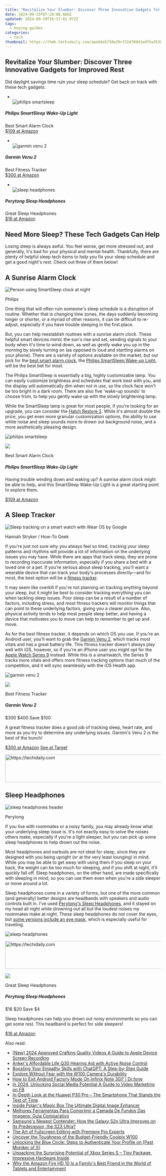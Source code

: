 ```yaml
---
title: "Revitalize Your Slumber: Discover Three Innovative Gadgets for Improved Rest"
date: 2024-09-15T07:20:08.666Z
updated: 2024-09-19T16:17:01.972Z
tags:
  - buying-guides
categories:
  - tech
thumbnail: https://thmb.techidaily.com/aae84a5750e29cf324709d1ed75a3536c8f1bc719abb2e0e854c91043f4ccc0d.jpg
---
```


## Revitalize Your Slumber: Discover Three Innovative Gadgets for Improved Rest

Did daylight savings time ruin your sleep schedule? Get back on track with these tech gadgets.

* [](https://www.amazon.com/dp/B0093162RM?tag=hotoge-20&ascsubtag=UUhtgUeUpU2002285&asc%5Frefurl=https%3A%2F%2Fwww.howtogeek.com%2Fbest-sleep-gadgets%2F&asc%5Fcampaign=Evergreen)  
![philips smartsleep](https://static1.howtogeekimages.com/wordpress/wp-content/uploads/2024/03/philips-smartsleep.png)  
#####  Philips SmartSleep Wake-Up Light  
Best Smart Alarm Clock  
[$109 at Amazon](https://www.amazon.com/dp/B0093162RM?tag=hotoge-20&ascsubtag=UUhtgUeUpU2002285&asc%5Frefurl=https%3A%2F%2Fwww.howtogeek.com%2Fbest-sleep-gadgets%2F&asc%5Fcampaign=Evergreen)
* [](https://www.amazon.com/Garmin-Smartwatch-Advanced-Monitoring-Features/dp/B0911XHHCN?tag=hotoge-20&ascsubtag=UUhtgUeUpU2002285&asc%5Frefurl=https%3A%2F%2Fwww.howtogeek.com%2Fbest-sleep-gadgets%2F&asc%5Fcampaign=Evergreen)  
![garmin venu 2](https://static1.howtogeekimages.com/wordpress/wp-content/uploads/2023/09/garmin-venu-2.png)  
#####  Garmin Venu 2  
Best Fitness Tracker  
[$300 at Amazon](https://www.amazon.com/Garmin-Smartwatch-Advanced-Monitoring-Features/dp/B0911XHHCN?tag=hotoge-20&ascsubtag=UUhtgUeUpU2002285&asc%5Frefurl=https%3A%2F%2Fwww.howtogeek.com%2Fbest-sleep-gadgets%2F&asc%5Fcampaign=Evergreen)
* [](https://www.amazon.com/Sleep-Headphones-Perytong-Ultra-Thin-Meditation/dp/B0BQ7KDY1F?th=1&tag=hotoge-20&ascsubtag=UUhtgUeUpU2002285&asc%5Frefurl=https%3A%2F%2Fwww.howtogeek.com%2Fbest-sleep-gadgets%2F&asc%5Fcampaign=Evergreen)  
![sleep headphones](https://static1.howtogeekimages.com/wordpress/wp-content/uploads/2024/03/sleep-headphones.png)  
#####  Perytong Sleep Headphones  
Great Sleep Headphones  
[$16 at Amazon](https://www.amazon.com/Sleep-Headphones-Perytong-Ultra-Thin-Meditation/dp/B0BQ7KDY1F?th=1&tag=hotoge-20&ascsubtag=UUhtgUeUpU2002285&asc%5Frefurl=https%3A%2F%2Fwww.howtogeek.com%2Fbest-sleep-gadgets%2F&asc%5Fcampaign=Evergreen)

##  Need More Sleep? These Tech Gadgets Can Help

 Losing sleep is always awful. You feel worse, get more stressed out, and generally, it's bad for your physical and mental health. Thankfully, there are plenty of helpful sleep tech items to help you fix your sleep schedule and get a good night's rest. Check out three of them below!

##  A Sunrise Alarm Clock

![Person using SmartSleep clock at night](https://static1.howtogeekimages.com/wordpress/wp-content/uploads/2022/12/philips-smartsleep-2.jpg) 

Philips

 One thing that will often ruin someone's sleep schedule is a disruption of routine. Whether that is changing time zones, the days suddenly becoming longer or shorter, or a myriad of other reasons, it can be difficult to re-adjust, especially if you have trouble sleeping in the first place.

 But, you can help reestablish routines with a sunrise alarm clock. These helpful smart devices mimic the sun's rise and set, sending signals to your body when it's time to wind down, as well as gently wake you up in the morning by slowly turning on (as opposed to loud and startling alarms on your phone). There are a variety of options available on the market, but our pick for the [best smart alarm clock](https://facebook-video-files.techidaily.com/updated-step-by-step-guide-to-personalize-and-change-video-covers-on-facebook-for-2024/), the [Philips SmartSleep Wake-up Light](https://www.amazon.com/Philips-Simulation-Headspace-Subscription-HF3520/dp/B0093162RM?tag=hotoge-20&ascsubtag=UUhtgUeUpU2002285&asc%5Frefurl=https%3A%2F%2Fwww.howtogeek.com%2Fbest-sleep-gadgets%2F&asc%5Fcampaign=Evergreen), will be the best bet for most.

 The Philips SmartSleep is essentially a big, highly customizable lamp. You can easily customize brightness and schedules that work best with you, and the display will automatically dim when not in use, so the clock face won't be too bright in a dark room. There are also five 'wake-up sounds' to choose from, to help you gently wake up with the slowly brightening lamp.

 While the SmartSleep lamp is great for most people, if you're looking for an upgrade, you can consider the [Hatch Restore 2](https://www.amazon.com/Hatch-Restore-Personal-Routines-Energized-dp-B0C5S7K1JK/dp/B0C5S7K1JK?tag=hotoge-20&ascsubtag=UUhtgUeUpU2002285&asc%5Frefurl=https%3A%2F%2Fwww.howtogeek.com%2Fbest-sleep-gadgets%2F&asc%5Fcampaign=Evergreen). While it's almost double the price, you get even more granular customization options, the ability to use white noise and sleep sounds more to drown out background noise, and a more aesthetically pleasing design.

![philips smartsleep](https://static1.howtogeekimages.com/wordpress/wp-content/uploads/2024/03/philips-smartsleep.png) 

![](https://static1.howtogeekimages.com/wordpresshttps://static0.howtogeekimages.com/wordpress/wp-content/uploads/2024/01/htg-best-of-2024-1.png) 

Best Smart Alarm Clock

#####  Philips SmartSleep Wake-Up Light

Having trouble winding down and waking up? A sunrise alarm clock might be able to help, and this SmartSleep Wake-Up Light is a great starting point to explore them.

[$109 at Amazon](https://www.amazon.com/dp/B0093162RM?tag=hotoge-20&ascsubtag=UUhtgUeUpU2002285&asc%5Frefurl=https%3A%2F%2Fwww.howtogeek.com%2Fbest-sleep-gadgets%2F&asc%5Fcampaign=Evergreen) 

##  A Sleep Tracker

![Sleep tracking on a smart watch with Wear OS by Google](https://static1.howtogeekimages.com/wordpress/wp-content/uploads/2024/03/53575348124_b4a9874fc3_o.jpg) 

Hannah Stryker / How-To Geek

 If you're just not sure why you always feel so tired, tracking your sleep patterns and rhythms will provide a lot of information on the underlying issues you may have. While there are apps that track sleep, they are prone to recording inaccurate information, especially if you share a bed with a loved one or a pet. If you're serious about sleep tracking, you'll want a wearable device that can track your body's processes directly—and for most, the best option will be a [fitness tracker](https://some-techniques.techidaily.com/new-health-advocacy-through-strategic-social-media-plays/).

 It may seem like overkill if you're not planning on tracking anything beyond your sleep, but it might be best to consider tracking everything you can when tackling sleep issues. Poor sleep can be a result of a number of factors, including stress, and most fitness trackers will monitor things that can point to these underlying factors, giving you a clearer picture. Also, physical activity tends to help most people sleep better, and having a device that motivates you to move can help to remember to get up and move.

 As for the best fitness tracker, it depends on which OS you use. If you're an Android user, you'll want to grab the [Garmin Venu 2](https://www.amazon.com/Garmin-Smartwatch-Advanced-Monitoring-Features/dp/B0911XHHCN?th=1&tag=hotoge-20&ascsubtag=UUhtgUeUpU2002285&asc%5Frefurl=https%3A%2F%2Fwww.howtogeek.com%2Fbest-sleep-gadgets%2F&asc%5Fcampaign=Evergreen), which tracks most vitals and has a great battery life. This fitness tracker doesn't always play well with iOS, however, so if you're an iPhone user you might opt for the [Apple Watch Series 9](https://www.amazon.com/Apple-Smartwatch-Midnight-Aluminum-Fitness/dp/B0CHX8SZQS?tag=hotoge-20&ascsubtag=UUhtgUeUpU2002285&asc%5Frefurl=https%3A%2F%2Fwww.howtogeek.com%2Fbest-sleep-gadgets%2F&asc%5Fcampaign=Evergreen) instead. While this is a smartwatch, the Series 9 tracks more vitals and offers more fitness tracking options than much of the competition, and it will sync seamlessly with the iOS Health app.

![garmin venu 2](https://static1.howtogeekimages.com/wordpress/wp-content/uploads/2023/09/garmin-venu-2.png) 

![](https://static1.howtogeekimages.com/wordpresshttps://static0.howtogeekimages.com/wordpress/wp-content/uploads/2024/01/htg-best-of-2024-1.png) 

Best Fitness Tracker

#####  Garmin Venu 2

$300 $400 Save $100 

A great fitness tracker does a good job of tracking sleep, heart rate, and more as you try to determine any underlying issues. Garmin's Venu 2 is the best of the bunch!

[$300 at Amazon](https://www.amazon.com/Garmin-Smartwatch-Advanced-Monitoring-Features/dp/B0911XHHCN?tag=hotoge-20&ascsubtag=UUhtgUeUpU2002285&asc%5Frefurl=https%3A%2F%2Fwww.howtogeek.com%2Fbest-sleep-gadgets%2F&asc%5Fcampaign=Evergreen) [See at Target](https://shop-links.co/link/?exclusive=1&publisher_slug=itechdaily19598&url=https%3A%2F%2Fwww.target.com%2Fp%2Fgarmin%255Fvenu%255F2%255Fsmartw%2F-%2FA-82749164) 

<!-- affiliate ads begin -->
<a href="https://aligracehair.sjv.io/c/5597632/2080317/19272" target="_top" id="2080317">
  <img src="//a.impactradius-go.com/display-ad/19272-2080317" border="0" alt="https://techidaily.com" width="728" height="90"/>
</a>
<img height="0" width="0" src="https://aligracehair.sjv.io/i/5597632/2080317/19272" style="position:absolute;visibility:hidden;" border="0" />
<!-- affiliate ads end -->

##  Sleep Headphones

![sleep headphones header](https://static1.howtogeekimages.com/wordpress/wp-content/uploads/2024/03/sleep-headphones-header.jpg) 

Perytong

 If you live with roommates or a noisy family, you may already know what your underlying sleep issue is. It's not exactly easy to solve the noises others make, especially if you're a light sleeper, but you can pick up some sleep headphones to help drown out the noise.

 Most headphones and earbuds are not ideal for sleep, since they are designed with you being upright (or at the very least lounging) in mind. While you may be able to get away with using them if you sleep on your back, the weight can be too much for sleeping, and if you shift at night, it'll quickly fall off. Sleep headphones, on the other hand, are made specifically with sleeping in mind, so you can use them even when you're a side sleeper or move around a lot.

 Sleep headphones come in a variety of forms, but one of the more common (and generally) better designs are headbands with speakers and audio controls built in. I've used [Perytong's Sleep Headphones](https://www.amazon.com/Sleep-Headphones-Perytong-Ultra-Thin-Meditation/dp/B07SHBQY7Z?th=1&tag=hotoge-20&ascsubtag=UUhtgUeUpU2002285&asc%5Frefurl=https%3A%2F%2Fwww.howtogeek.com%2Fbest-sleep-gadgets%2F&asc%5Fcampaign=Evergreen), and it stayed on my head all night while drowning out all but the loudest noises my roommates make at night. These sleep headphones do not cover the eyes, but [some versions include an eye mask](https://www.amazon.com/Headphones-Bluetooth-LC-dolida-Ultra-Thin-Meditation/dp/B07T6FNLQV?tag=hotoge-20&ascsubtag=UUhtgUeUpU2002285&asc%5Frefurl=https%3A%2F%2Fwww.howtogeek.com%2Fbest-sleep-gadgets%2F&asc%5Fcampaign=Evergreen), which is especially useful for traveling.

![sleep headphones](https://static1.howtogeekimages.com/wordpress/wp-content/uploads/2024/03/sleep-headphones.png) 

<!-- affiliate ads begin -->
<a href="https://unicoeye.pxf.io/c/5597632/2134249/18498" target="_top" id="2134249">
  <img src="//a.impactradius-go.com/display-ad/18498-2134249" border="0" alt="https://techidaily.com" width="728" height="90"/>
</a>
<img height="0" width="0" src="https://unicoeye.pxf.io/i/5597632/2134249/18498" style="position:absolute;visibility:hidden;" border="0" />
<!-- affiliate ads end -->

![](https://static1.howtogeekimages.com/wordpresshttps://static0.howtogeekimages.com/wordpress/wp-content/uploads/2024/01/htg-best-of-2024-1.png) 

Great Sleep Headphones

#####  Perytong Sleep Headphones

$16 $20 Save $4 

Sleep headphones can help you drown out noisy environments so you can get some rest. This headband is perfect for side sleepers!

[$16 at Amazon](https://www.amazon.com/Sleep-Headphones-Perytong-Ultra-Thin-Meditation/dp/B0BQ7KDY1F?th=1&tag=hotoge-20&ascsubtag=UUhtgUeUpU2002285&asc%5Frefurl=https%3A%2F%2Fwww.howtogeek.com%2Fbest-sleep-gadgets%2F&asc%5Fcampaign=Evergreen)

<ins class="adsbygoogle"
     style="display:block"
     data-ad-format="autorelaxed"
     data-ad-client="ca-pub-7571918770474297"
     data-ad-slot="1223367746"></ins>

<ins class="adsbygoogle"
     style="display:block"
     data-ad-client="ca-pub-7571918770474297"
     data-ad-slot="8358498916"
     data-ad-format="auto"
     data-full-width-responsive="true"></ins>

<span class="atpl-alsoreadstyle">Also read:</span>
<div><ul>
<li><a href="https://facebook-record-videos.techidaily.com/new-2024-approved-crafting-quality-videos-a-guide-to-apple-device-screen-recording/"><u>[New] 2024 Approved Crafting Quality Videos A Guide to Apple Device Screen Recording</u></a></li>
<li><a href="https://buynow-help.techidaily.com/ankers-affordable-life-q30-hearing-aid-with-active-noise-control/"><u>Anker's Affordable Life Q30 Hearing Aid with Active Noise Control</u></a></li>
<li><a href="https://tech-hub.techidaily.com/boosting-your-empathy-skills-with-chatgpt-a-step-by-step-guide/"><u>Boosting Your Empathy Skills with ChatGPT: A Step-by-Step Guide</u></a></li>
<li><a href="https://buynow-help.techidaily.com/explore-without-fear-with-the-w100-cameras-durability/"><u>Explore Without Fear with the W100 Camera's Durability</u></a></li>
<li><a href="https://change-location.techidaily.com/how-to-exit-android-factory-mode-on-infinix-note-30i-drfone-by-drfone-fix-android-problems-fix-android-problems/"><u>How to Exit Android Factory Mode On Infinix Note 30i? | Dr.fone</u></a></li>
<li><a href="https://facebook-video-recording.techidaily.com/in-2024-unlocking-social-media-potential-a-guide-to-video-marketing-on-fb/"><u>In 2024, Unlocking Social Media Potential A Guide to Video Marketing on FB</u></a></li>
<li><a href="https://buynow-help.techidaily.com/in-depth-look-at-the-huawei-p30-pro-the-smartphone-that-stands-the-test-of-time/"><u>In-Depth Look at the Huawei P30 Pro – The Smartphone That Stands the Test of Time</u></a></li>
<li><a href="https://article-tips.techidaily.com/inside-polarrs-magic-box-the-ultimate-digital-image-enhancer/"><u>Inside Polarr's Magic Box The Ultimate Digital Image Enhancer</u></a></li>
<li><a href="https://vp-tips.techidaily.com/melhores-ferramentas-para-comprimir-a-camada-de-fundos-das-imagens-guia-comparativo/"><u>Melhores Ferramentas Para Comprimir a Camada De Fundos Das Imagens: Guia Comparativo</u></a></li>
<li><a href="https://buynow-help.techidaily.com/samsungs-newest-contender-how-the-galaxy-s2n-ultra-improves-on-its-predecessor-the-s23-ultra/"><u>Samsung's Newest Contender: How the Galaxy S2n Ultra Improves on Its Predecessor, the S23 Ultra?</u></a></li>
<li><a href="https://extra-hints.techidaily.com/the-art-of-fullscreen-editing-with-premiere-pro-experts/"><u>The Art of Fullscreen Editing with Premiere Pro Experts</u></a></li>
<li><a href="https://buynow-help.techidaily.com/uncover-the-toughness-of-the-budget-friendly-coolpix-w100/"><u>Uncover the Toughness of the Budget-Friendly Coolpix W100</u></a></li>
<li><a href="https://technical-tips.techidaily.com/unlocking-the-blue-circle-steps-to-authenticate-your-profile-on-past-moniker-of-x/"><u>Unlocking the Blue Circle: Steps to Authenticate Your Profile on [Past Moniker of X]</u></a></li>
<li><a href="https://buynow-help.techidaily.com/unpacking-the-surprising-potential-of-xbox-series-s-tiny-package-impressive-hardware-inside/"><u>Unpacking the Surprising Potential of Xbox Series S – Tiny Package, Impressive Hardware Inside</u></a></li>
<li><a href="https://buynow-help.techidaily.com/why-the-amazon-fire-hd-10-is-a-familys-best-friend-in-the-world-of-tablets-and-entertainment/"><u>Why the Amazon Fire HD 10 Is a Family's Best Friend in the World of Tablets and Entertainment</u></a></li>
</ul></div>

